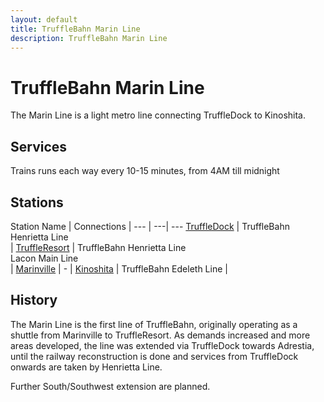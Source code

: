 ```yaml
---
layout: default
title: TruffleBahn Marin Line
description: TruffleBahn Marin Line
---
```


# TruffleBahn Marin Line
The Marin Line is a light metro line connecting TruffleDock to Kinoshita.

## Services
Trains runs each way every 10-15 minutes, from 4AM till midnight

## Stations

Station Name | Connections |
--- | ---| ---
[TruffleDock](/rail-stations/trufflefock) | TruffleBahn Henrietta Line<br> | 
[TruffleResort](/rail-stations/truffleresort) | TruffleBahn Henrietta Line<br> Lacon Main Line <br>| 
[Marinville](/rail-stations/marinville) | - | 
[Kinoshita](/rail-stations/kinoshita) | TruffleBahn Edeleth Line | 

## History
The Marin Line is the first line of TruffleBahn, originally operating as a shuttle from Marinville to TruffleResort. As demands increased and more areas developed, the line was extended
via TruffleDock towards Adrestia, until the railway reconstruction is done and services from TruffleDock onwards are taken by Henrietta Line. 

Further South/Southwest extension are planned.
